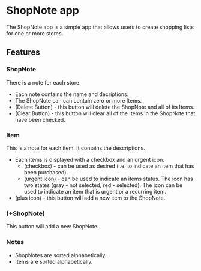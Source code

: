 # ShopNote app

The ShopNote app is a simple app that allows users to create shopping lists for one or more stores.

## Features

### ShopNote

  There is a note for each store.

- Each note contains the name and decriptions.
- The ShopNote can can contain zero or more Items.
- (Delete Button) - this button will delete the ShopNote and all of its Items.
- (Clear Button) - this button will clear all of the Items in the ShopNote that have been checked.

### Item

  This is a note for each item. It contains the descriptions.

- Each items is displayed with a checkbox and an urgent icon.
  - (checkbox) -  can be used as desired (i.e. to indicate an item that has been purchased).
  - (urgent icon) - can be used to indicate an items status. The icon has two states (gray - not selected, red - selected). The icon can be used to indicate an item that is urgent or a recurring item.
- (plus icon) - this button will add a new item to the ShopNote.

### (+ShopNote)

This button will add a new ShopNote.

### Notes

- ShopNotes are sorted alphabetically.
- Items are sorted alphabetically.
